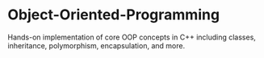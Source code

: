 # Object-Oriented-Programming
Hands-on implementation of core OOP concepts in C++ including classes, inheritance, polymorphism, encapsulation, and more.
